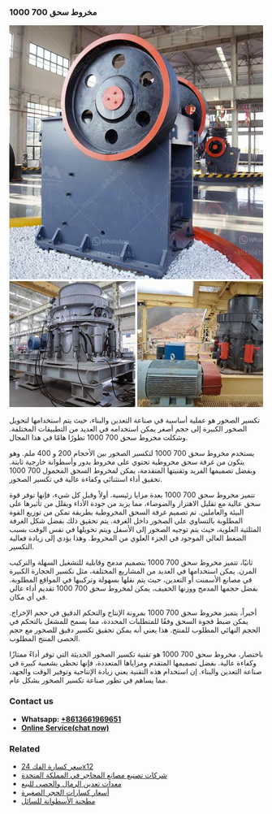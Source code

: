 <h3>مخروط سحق 700 1000</h3><img src='1701853390.jpg' alt=''><p>تكسير الصخور هو عملية أساسية في صناعة التعدين والبناء، حيث يتم استخدامها لتحويل الصخور الكبيرة إلى حجم أصغر يمكن استخدامه في العديد من التطبيقات المختلفة. وشكلت مخروط سحق 700 1000 تطورًا هامًا في هذا المجال.</p><p>يستخدم مخروط سحق 700 1000 لتكسير الصخور بين الأحجام 200 و 400 ملم. وهو يتكون من غرفة سحق مخروطية تحتوي على مخروط يدور وأسطوانة خارجية ثابتة. وبفضل تصميمها الفريد وتقنيتها المتقدمة، يمكن لمخروط السحق المحمول 700 1000 تحقيق أداء استثنائي وكفاءة عالية في تكسير الصخور.</p><p>تتميز مخروط سحق 700 1000 بعدة مزايا رئيسية. أولاً وقبل كل شيء، فإنها توفر قوة سحق عالية مع تقليل الاهتزاز والضوضاء، مما يزيد من جودة الأداء ويقلل من تأثيرها على البيئة والعاملين. تم تصميم غرفة السحق المخروطية بطريقة تمكن من توزيع القوة المطلوبة بالتساوي على الصخور داخل الغرفة. يتم تحقيق ذلك بفضل شكل الغرفة المثلثية العلوية، حيث يتم توجيه الصخور إلى الأسفل ويتم تحويلها في نفس الوقت بسبب الضغط العالي الموجود في الجزء العلوي من المخروط. وهذا يؤدي إلى زيادة فعالية التكسير.</p><p>ثانيًا، تتميز مخروط سحق 700 1000 بتصميم مدمج وقابلية للتشغيل السهلة والتركيب المرن. يمكن استخدامها في العديد من المشاريع المختلفة، مثل تكسير الحجارة الكبيرة في مصانع الأسمنت أو التعدين، حيث يتم نقلها بسهولة وتركيبها في المواقع المطلوبة. بفضل حجمها المدمج ووزنها الخفيف، يمكن لمخروط سحق 700 1000 تقديم أداء عالي في أي مكان.</p><p>أخيراً، يتميز مخروط سحق 700 1000 بمرونة الإنتاج والتحكم الدقيق في حجم الإخراج. يمكن ضبط فجوة السحق وفقًا للمتطلبات المحددة، مما يسمح للمشغل بالتحكم في الحجم النهائي المطلوب للمنتج. هذا يعني أنه يمكن تحقيق تكسير دقيق للصخور مع حجم الحصى المنتج المطلوب.</p><p>باختصار، مخروط سحق 700 1000 هو تقنية تكسير الصخور الحديثة التي توفر أداءً ممتازًا وكفاءة عالية. بفضل تصميمها المتقدم ومزاياها المتعددة، فإنها تحظى بشعبية كبيرة في صناعة التعدين والبناء. إن استخدام هذه التقنية يعني زيادة الإنتاجية وتوفير الوقت والجهد، مما يساهم في تطور صناعة تكسير الصخور بشكل عام.</p><h3>Contact us</h3><ul><li><strong>Whatsapp:&nbsp;<a href="https://wa.me/8613661969651">+8613661969651</a></strong></li><li><a href="https://swt.shibang-china.com/?git&amp;zhl&amp;مخروط سحق 700 1000"><strong>Online Service(chat now)</strong></a></li></ul><h3>Related</h3><ul><li><a href='سعر كسارة الفك 24x12.md'>سعر كسارة الفك 24x12</a></li><li><a href='شركات تصنيع مصانع المحاجر في المملكة المتحدة.md'>شركات تصنيع مصانع المحاجر في المملكة المتحدة</a></li><li><a href='معدات تعدين الرمال والحصى للبيع.md'>معدات تعدين الرمال والحصى للبيع</a></li><li><a href='أسعار كسارات الحجر الصغيرة.md'>أسعار كسارات الحجر الصغيرة</a></li><li><a href='مطحنة الأسطوانة للسائل.md'>مطحنة الأسطوانة للسائل</a></li></ul>